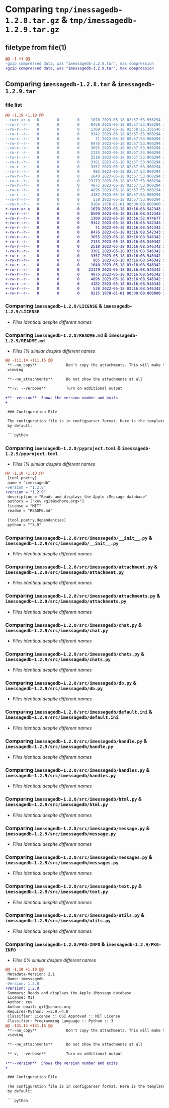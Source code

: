 # Comparing `tmp/imessagedb-1.2.8.tar.gz` & `tmp/imessagedb-1.2.9.tar.gz`

## filetype from file(1)

```diff
@@ -1 +1 @@
-gzip compressed data, was "imessagedb-1.2.8.tar", max compression
+gzip compressed data, was "imessagedb-1.2.9.tar", max compression
```

## Comparing `imessagedb-1.2.8.tar` & `imessagedb-1.2.9.tar`

### file list

```diff
@@ -1,19 +1,19 @@
--rwxr-xr-x   0        0        0     1070 2023-05-18 02:57:53.956294 imessagedb-1.2.8/LICENSE
--rw-r--r--   0        0        0     8458 2023-05-18 02:57:53.956294 imessagedb-1.2.8/README.md
--rw-r--r--   0        0        0     1309 2023-05-18 02:58:25.356546 imessagedb-1.2.8/pyproject.toml
--rw-r--r--   0        0        0     9342 2023-05-18 02:57:53.960294 imessagedb-1.2.8/src/imessagedb/__init__.py
--rw-r--r--   0        0        0       71 2023-05-18 02:57:53.960294 imessagedb-1.2.8/src/imessagedb/__main__.py
--rw-r--r--   0        0        0     8476 2023-05-18 02:57:53.960294 imessagedb-1.2.8/src/imessagedb/attachment.py
--rw-r--r--   0        0        0     3055 2023-05-18 02:57:53.960294 imessagedb-1.2.8/src/imessagedb/attachments.py
--rw-r--r--   0        0        0     2133 2023-05-18 02:57:53.960294 imessagedb-1.2.8/src/imessagedb/chat.py
--rw-r--r--   0        0        0     2518 2023-05-18 02:57:53.960294 imessagedb-1.2.8/src/imessagedb/chats.py
--rw-r--r--   0        0        0     3301 2023-05-18 02:57:53.960294 imessagedb-1.2.8/src/imessagedb/db.py
--rw-r--r--   0        0        0     3357 2023-05-18 02:57:53.960294 imessagedb-1.2.8/src/imessagedb/default.ini
--rw-r--r--   0        0        0      985 2023-05-18 02:57:53.960294 imessagedb-1.2.8/src/imessagedb/handle.py
--rw-r--r--   0        0        0     1640 2023-05-18 02:57:53.960294 imessagedb-1.2.8/src/imessagedb/handles.py
--rw-r--r--   0        0        0    23179 2023-05-18 02:57:53.960294 imessagedb-1.2.8/src/imessagedb/html.py
--rw-r--r--   0        0        0     4975 2023-05-18 02:57:53.960294 imessagedb-1.2.8/src/imessagedb/message.py
--rw-r--r--   0        0        0     4896 2023-05-18 02:57:53.960294 imessagedb-1.2.8/src/imessagedb/messages.py
--rw-r--r--   0        0        0     4182 2023-05-18 02:57:53.960294 imessagedb-1.2.8/src/imessagedb/text.py
--rw-r--r--   0        0        0      538 2023-05-18 02:57:53.960294 imessagedb-1.2.8/src/imessagedb/utils.py
--rw-r--r--   0        0        0     9164 1970-01-01 00:00:00.000000 imessagedb-1.2.8/PKG-INFO
+-rwxr-xr-x   0        0        0     1070 2023-05-18 03:16:08.542343 imessagedb-1.2.9/LICENSE
+-rw-r--r--   0        0        0     8509 2023-05-18 03:16:08.542343 imessagedb-1.2.9/README.md
+-rw-r--r--   0        0        0     1309 2023-05-18 03:16:52.974677 imessagedb-1.2.9/pyproject.toml
+-rw-r--r--   0        0        0     9342 2023-05-18 03:16:08.542343 imessagedb-1.2.9/src/imessagedb/__init__.py
+-rw-r--r--   0        0        0       71 2023-05-18 03:16:08.542343 imessagedb-1.2.9/src/imessagedb/__main__.py
+-rw-r--r--   0        0        0     8476 2023-05-18 03:16:08.542343 imessagedb-1.2.9/src/imessagedb/attachment.py
+-rw-r--r--   0        0        0     3055 2023-05-18 03:16:08.546342 imessagedb-1.2.9/src/imessagedb/attachments.py
+-rw-r--r--   0        0        0     2133 2023-05-18 03:16:08.546342 imessagedb-1.2.9/src/imessagedb/chat.py
+-rw-r--r--   0        0        0     2518 2023-05-18 03:16:08.546342 imessagedb-1.2.9/src/imessagedb/chats.py
+-rw-r--r--   0        0        0     3301 2023-05-18 03:16:08.546342 imessagedb-1.2.9/src/imessagedb/db.py
+-rw-r--r--   0        0        0     3357 2023-05-18 03:16:08.546342 imessagedb-1.2.9/src/imessagedb/default.ini
+-rw-r--r--   0        0        0      985 2023-05-18 03:16:08.546342 imessagedb-1.2.9/src/imessagedb/handle.py
+-rw-r--r--   0        0        0     1640 2023-05-18 03:16:08.546342 imessagedb-1.2.9/src/imessagedb/handles.py
+-rw-r--r--   0        0        0    23179 2023-05-18 03:16:08.546342 imessagedb-1.2.9/src/imessagedb/html.py
+-rw-r--r--   0        0        0     4975 2023-05-18 03:16:08.546342 imessagedb-1.2.9/src/imessagedb/message.py
+-rw-r--r--   0        0        0     4896 2023-05-18 03:16:08.546342 imessagedb-1.2.9/src/imessagedb/messages.py
+-rw-r--r--   0        0        0     4182 2023-05-18 03:16:08.546342 imessagedb-1.2.9/src/imessagedb/text.py
+-rw-r--r--   0        0        0      538 2023-05-18 03:16:08.546342 imessagedb-1.2.9/src/imessagedb/utils.py
+-rw-r--r--   0        0        0     9215 1970-01-01 00:00:00.000000 imessagedb-1.2.9/PKG-INFO
```

### Comparing `imessagedb-1.2.8/LICENSE` & `imessagedb-1.2.9/LICENSE`

 * *Files identical despite different names*

### Comparing `imessagedb-1.2.8/README.md` & `imessagedb-1.2.9/README.md`

 * *Files 1% similar despite different names*

```diff
@@ -111,14 +111,16 @@
 **--no_copy**             Don't copy the attachments. This will make them inaccessible for 
 viewing
 
 **--no_attachments**      Do not show the attachments at all
 
 **-v, --verbose**         Turn on additional output
 
+**--version**  Shows the version number and exits
+
 
 ### Configuration File
 
 The configuration file is in configparser format. Here is the template that is created
 by default:
 
 ```python
```

### Comparing `imessagedb-1.2.8/pyproject.toml` & `imessagedb-1.2.9/pyproject.toml`

 * *Files 1% similar despite different names*

```diff
@@ -1,10 +1,10 @@
 [tool.poetry]
 name = "imessagedb"
-version = "1.2.8"
+version = "1.2.9"
 description = "Reads and displays the Apple iMessage database"
 authors = ["xev <git@schore.org>"]
 license = "MIT"
 readme = "README.md"
 
 [tool.poetry.dependencies]
 python = "^3.9"
```

### Comparing `imessagedb-1.2.8/src/imessagedb/__init__.py` & `imessagedb-1.2.9/src/imessagedb/__init__.py`

 * *Files identical despite different names*

### Comparing `imessagedb-1.2.8/src/imessagedb/attachment.py` & `imessagedb-1.2.9/src/imessagedb/attachment.py`

 * *Files identical despite different names*

### Comparing `imessagedb-1.2.8/src/imessagedb/attachments.py` & `imessagedb-1.2.9/src/imessagedb/attachments.py`

 * *Files identical despite different names*

### Comparing `imessagedb-1.2.8/src/imessagedb/chat.py` & `imessagedb-1.2.9/src/imessagedb/chat.py`

 * *Files identical despite different names*

### Comparing `imessagedb-1.2.8/src/imessagedb/chats.py` & `imessagedb-1.2.9/src/imessagedb/chats.py`

 * *Files identical despite different names*

### Comparing `imessagedb-1.2.8/src/imessagedb/db.py` & `imessagedb-1.2.9/src/imessagedb/db.py`

 * *Files identical despite different names*

### Comparing `imessagedb-1.2.8/src/imessagedb/default.ini` & `imessagedb-1.2.9/src/imessagedb/default.ini`

 * *Files identical despite different names*

### Comparing `imessagedb-1.2.8/src/imessagedb/handle.py` & `imessagedb-1.2.9/src/imessagedb/handle.py`

 * *Files identical despite different names*

### Comparing `imessagedb-1.2.8/src/imessagedb/handles.py` & `imessagedb-1.2.9/src/imessagedb/handles.py`

 * *Files identical despite different names*

### Comparing `imessagedb-1.2.8/src/imessagedb/html.py` & `imessagedb-1.2.9/src/imessagedb/html.py`

 * *Files identical despite different names*

### Comparing `imessagedb-1.2.8/src/imessagedb/message.py` & `imessagedb-1.2.9/src/imessagedb/message.py`

 * *Files identical despite different names*

### Comparing `imessagedb-1.2.8/src/imessagedb/messages.py` & `imessagedb-1.2.9/src/imessagedb/messages.py`

 * *Files identical despite different names*

### Comparing `imessagedb-1.2.8/src/imessagedb/text.py` & `imessagedb-1.2.9/src/imessagedb/text.py`

 * *Files identical despite different names*

### Comparing `imessagedb-1.2.8/src/imessagedb/utils.py` & `imessagedb-1.2.9/src/imessagedb/utils.py`

 * *Files identical despite different names*

### Comparing `imessagedb-1.2.8/PKG-INFO` & `imessagedb-1.2.9/PKG-INFO`

 * *Files 0% similar despite different names*

```diff
@@ -1,10 +1,10 @@
 Metadata-Version: 2.1
 Name: imessagedb
-Version: 1.2.8
+Version: 1.2.9
 Summary: Reads and displays the Apple iMessage database
 License: MIT
 Author: xev
 Author-email: git@schore.org
 Requires-Python: >=3.9,<4.0
 Classifier: License :: OSI Approved :: MIT License
 Classifier: Programming Language :: Python :: 3
@@ -131,14 +131,16 @@
 **--no_copy**             Don't copy the attachments. This will make them inaccessible for 
 viewing
 
 **--no_attachments**      Do not show the attachments at all
 
 **-v, --verbose**         Turn on additional output
 
+**--version**  Shows the version number and exits
+
 
 ### Configuration File
 
 The configuration file is in configparser format. Here is the template that is created
 by default:
 
 ```python
```

